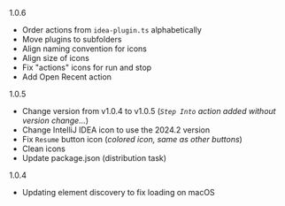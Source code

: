 1.0.6

- Order actions from `idea-plugin.ts` alphabetically
- Move plugins to subfolders
- Align naming convention for icons
- Align size of icons
- Fix "actions" icons for run and stop
- Add Open Recent action

1.0.5

- Change version from v1.0.4 to v1.0.5 (_`Step Into` action added without version change…_)
- Change IntelliJ IDEA icon to use the 2024.2 version
- Fix `Resume` button icon (_colored icon, same as other buttons_)
- Clean icons
- Update package.json (distribution task)

1.0.4

- Updating element discovery to fix loading on macOS
